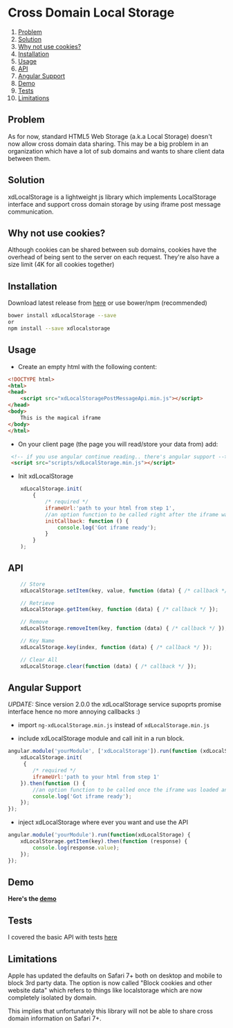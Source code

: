 Cross Domain Local Storage
==========================

1. [Problem](#problem)
2. [Solution](#solution)
3. [Why not use cookies?](#why-not-use-cookies)
4. [Installation](#installation)
5. [Usage](#usage)
6. [API](#api)
8. [Angular Support](#angular-support)
9. [Demo](#demo)
10. [Tests](#tests)
11. [Limitations](#limitations)


## Problem

As for now, standard HTML5 Web Storage (a.k.a Local Storage) doesn't now allow cross domain data sharing.
This may be a big problem in an organization which have a lot of sub domains and wants to share client data between them.

## Solution

xdLocalStorage is a lightweight js library which implements LocalStorage interface and support cross domain storage by using iframe post message communication.

## Why not use cookies?

Although cookies can be shared between sub domains, cookies have the overhead of being sent to the server on each request.
They're also have a size limit (4K for all cookies together)

## Installation

Download latest release from [here](https://github.com/ofirdagan/cross-domain-local-storage/releases) or use bower/npm (recommended)
```sh
bower install xdLocalStorage --save
or
npm install --save xdlocalstorage
```

## Usage

- Create an empty html with the following content:

```html
<!DOCTYPE html>
<html>
<head>
    <script src="xdLocalStoragePostMessageApi.min.js"></script>
</head>
<body>
    This is the magical iframe
</body>
</html>
```

- On your client page (the page you will read/store your data from) add:

```html
 <!-- if you use angular continue reading.. there's angular support -->
 <script src="scripts/xdLocalStorage.min.js"></script>
```

- Init xdLocalStorage

```js
    xdLocalStorage.init(
        {
            /* required */
            iframeUrl:'path to your html from step 1',
            //an option function to be called right after the iframe was loaded and ready for action
            initCallback: function () {
                console.log('Got iframe ready');
            }
        }
    );
```

## API

```js
    // Store
    xdLocalStorage.setItem(key, value, function (data) { /* callback */ });

    // Retrieve
    xdLocalStorage.getItem(key, function (data) { /* callback */ });

    // Remove
    xdLocalStorage.removeItem(key, function (data) { /* callback */ });

    // Key Name
    xdLocalStorage.key(index, function (data) { /* callback */ });

    // Clear All
    xdLocalStorage.clear(function (data) { /* callback */ });
```

## Angular Support

*UPDATE:*  Since version 2.0.0 the xdLocalStorage service supoprts promise interface hence no more annoying callbacks :)

- import `ng-xdLocalStorage.min.js` instead of `xdLocalStorage.min.js`

- include xdLocalStorage module and call init in a run block.

```js
angular.module('yourModule', ['xdLocalStorage']).run(function (xdLocalStorage) {
    xdLocalStorage.init(
     {
        /* required */
        iframeUrl:'path to your html from step 1'
    }).then(function () {
        //an option function to be called once the iframe was loaded and ready for action
        console.log('Got iframe ready');
    });
});

```

- inject xdLocalStorage where ever you want and use the API

```js
angular.module('yourModule').run(function(xdLocalStorage) {
    xdLocalStorage.getItem(key).then(function (response) {
    	console.log(response.value);
    });
});

```

## Demo

**Here's the <a href="https://rawgit.com/ofirdagan/cross-domain-local-storage/master/app/index.html" target="_blank">demo</a>**

## Tests

I covered the basic API with tests [here](https://github.com/ofirdagan/cross-domain-local-storage/blob/master/test/specs/xdLocalStorage.js)

## Limitations

Apple has updated the defaults on Safari 7+ both on desktop and mobile to block 3rd party data. The option is now called "Block cookies and other website data" which refers to things like localstorage which are now completely isolated by domain.

This implies that unfortunately this library will not be able to share cross domain information on Safari 7+. 
